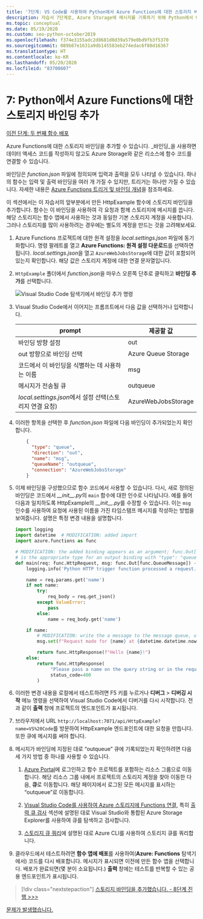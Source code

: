 ```yaml
---
title: '7단계: VS Code를 사용하여 Python에서 Azure Functions에 대한 스토리지 바인딩 추가'
description: 자습서 7단계로, Azure Storage에 메시지를 기록하기 위해 Python에서 바인딩을 추가합니다.
ms.topic: conceptual
ms.date: 05/19/2020
ms.custom: seo-python-october2019
ms.openlocfilehash: f374e3155adc2d8681d8d39a579e0bd9fb3f5370
ms.sourcegitcommit: 089b87e1631a9db145583eb274edac6f80d16367
ms.translationtype: HT
ms.contentlocale: ko-KR
ms.lasthandoff: 05/20/2020
ms.locfileid: "83708607"
---
```

# <a name="7-add-a-storage-binding-for-azure-functions-in-python"></a>7: Python에서 Azure Functions에 대한 스토리지 바인딩 추가

[이전 단계: 두 번째 함수 배포](tutorial-vs-code-serverless-python-06.md)

Azure Functions에 대한 스토리지 바인딩을 추가할 수 있습니다. _바인딩_을 사용하면 데이터 액세스 코드를 작성하지 않고도 Azure Storage와 같은 리소스에 함수 코드를 연결할 수 있습니다.

바인딩은 *function.json* 파일에 정의되며 입력과 출력을 모두 나타낼 수 있습니다. 하나의 함수는 입력 및 출력 바인딩을 여러 개 가질 수 있지만, 트리거는 하나만 가질 수 있습니다. 자세한 내용은 [Azure Functions 트리거 및 바인딩 개념](/azure/azure-functions/functions-triggers-bindings)을 참조하세요.

이 섹션에서는 이 자습서의 앞부분에서 만든 HttpExample 함수에 스토리지 바인딩을 추가합니다. 함수는 이 바인딩을 사용하여 각 요청과 함께 스토리지에 메시지를 씁니다. 해당 스토리지는 함수 앱에서 사용하는 것과 동일한 기본 스토리지 계정을 사용합니다. 그러나 스토리지를 많이 사용하려는 경우에는 별도의 계정을 만드는 것을 고려해보세요.

1. Azure Functions 프로젝트에 대한 원격 설정을 *local.settings.json* 파일에 동기화합니다. 명령 팔레트를 열고 **Azure Functions: 원격 설정 다운로드**를 선택하면 됩니다. *local.settings.json*을 열고 `AzureWebJobsStorage`에 대한 값이 포함되어 있는지 확인합니다. 해당 값은 스토리지 계정에 대한 연결 문자열입니다.

1. `HttpExample` 폴더에서 *function.json*을 마우스 오른쪽 단추로 클릭하고 **바인딩 추가**를 선택합니다.

    ![Visual Studio Code 탐색기에서 바인딩 추가 명령](media/tutorial-vs-code-serverless-python/add-binding-command-to-azure-functions-in-visual-studio-code.png)

1. Visual Studio Code에서 이어지는 프롬프트에서 다음 값을 선택하거나 입력합니다.

    | prompt | 제공할 값 |
    | --- | --- |
    | 바인딩 방향 설정 | out |
    | out 방향으로 바인딩 선택 | Azure Queue Storage |
    | 코드에서 이 바인딩을 식별하는 데 사용하는 이름 | msg |
    | 메시지가 전송될 큐 | outqueue |
    | *local.settings.json*에서 설정 선택(스토리지 연결 요청) | AzureWebJobsStorage |

1. 이러한 항목을 선택한 후 *function.json* 파일에 다음 바인딩이 추가되었는지 확인합니다.

    ```json
        {
          "type": "queue",
          "direction": "out",
          "name": "msg",
          "queueName": "outqueue",
          "connection": "AzureWebJobsStorage"
        }
    ```

1. 이제 바인딩을 구성했으므로 함수 코드에서 사용할 수 있습니다. 다시, 새로 정의된 바인딩은 코드에서 *\_\_init\_\_.py*의 `main` 함수에 대한 인수로 나타납니다. 예를 들어 다음과 일치하도록 HttpExample의 *\_\_init\_\_.py*를 수정할 수 있습니다. 이는 `msg` 인수를 사용하여 요청에 사용된 이름을 가진 타임스탬프 메시지를 작성하는 방법을 보여줍니다. 설명은 특정 변경 내용을 설명합니다.

    ```python
    import logging
    import datetime  # MODIFICATION: added import
    import azure.functions as func

    # MODIFICATION: the added binding appears as an argument; func.Out[func.QueueMessage]
    # is the appropriate type for an output binding with "type": "queue" (in function.json).
    def main(req: func.HttpRequest, msg: func.Out[func.QueueMessage]) -> func.HttpResponse:
        logging.info('Python HTTP trigger function processed a request.')

        name = req.params.get('name')
        if not name:
            try:
                req_body = req.get_json()
            except ValueError:
                pass
            else:
                name = req_body.get('name')

        if name:
            # MODIFICATION: write the a message to the message queue, using msg.set
            msg.set(f"Request made for {name} at {datetime.datetime.now()}")

            return func.HttpResponse(f"Hello {name}!")
        else:
            return func.HttpResponse(
                 "Please pass a name on the query string or in the request body",
                 status_code=400
            )
    ```

1. 이러한 변경 내용을 로컬에서 테스트하려면 F5 키를 누르거나 **디버그** > **디버깅 시작** 메뉴 명령을 선택하여 Visual Studio Code에서 디버거를 다시 시작합니다. 전과 같이 **출력** 창에 프로젝트의 엔드포인트가 표시됩니다.

1. 브라우저에서 URL `http://localhost:7071/api/HttpExample?name=VS%20Code`를 방문하여 HttpExample 엔드포인트에 대한 요청을 만듭니다. 또한 큐에 메시지를 써야 합니다.

1. 메시지가 바인딩에 지정된 대로 “outqueue” 큐에 기록되었는지 확인하려면 다음 세 가지 방법 중 하나를 사용할 수 있습니다.

    1. [Azure Portal](https://portal.azure.com)에 로그인하고 함수 프로젝트를 포함하는 리소스 그룹으로 이동합니다. 해당 리소스 그룹 내에서 프로젝트의 스토리지 계정을 찾아 이동한 다음, **큐**로 이동합니다. 해당 페이지에서 로그된 모든 메시지를 표시하는 “outqueue”로 이동합니다.

    1. [Visual Studio Code를 사용하여 Azure 스토리지에 Functions 연결](/azure/azure-functions/functions-add-output-binding-storage-queue-vs-code), 특히 [출력 큐 검사](/azure/azure-functions/functions-add-output-binding-storage-queue-vs-code#examine-the-output-queue) 섹션에 설명된 대로 Visual Studio와 통합된 Azure Storage Explorer를 사용하여 큐를 탐색하고 검사합니다.

    1. [스토리지 큐 쿼리](/azure/azure-functions/functions-add-output-binding-storage-queue-cli?pivots=programming-language-python)에 설명된 대로 Azure CLI를 사용하여 스토리지 큐를 쿼리합니다.

1. 클라우드에서 테스트하려면 **함수 앱에 배포**를 사용하여(**Azure: Functions** 탐색기에서) 코드를 다시 배포합니다. 메시지가 표시되면 이전에 만든 함수 앱을 선택합니다. 배포가 완료되면(몇 분이 소요됩니다.) **출력** 창에는 테스트를 반복할 수 있는 공용 엔드포인트가 표시됩니다.

> [!div class="nextstepaction"]
> [스토리지 바인딩을 추가했습니다. - 8단계 진행 >>>](tutorial-vs-code-serverless-python-08.md)

[문제가 발생했습니다.](https://www.research.net/r/PWZWZ52?tutorial=python-functions-extension&step=07-storage-binding)
